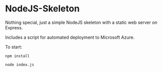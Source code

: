 # NodeJS-Skeleton

Nothing special, just a simple NodeJS skeleton with a static web server on Express. 

Includes a script for automated deployment to Microsoft Azure.

To start:

    npm install 

    node index.js